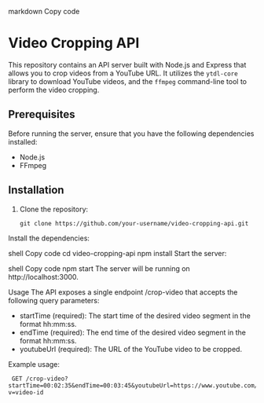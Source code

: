 markdown
Copy code
# Video Cropping API

This repository contains an API server built with Node.js and Express that allows you to crop videos from a YouTube URL. It utilizes the `ytdl-core` library to download YouTube videos, and the `ffmpeg` command-line tool to perform the video cropping.

## Prerequisites

Before running the server, ensure that you have the following dependencies installed:

- Node.js
- FFmpeg

## Installation

1. Clone the repository:

   ```shell
   git clone https://github.com/your-username/video-cropping-api.git   
Install the dependencies:

shell
Copy code
cd video-cropping-api
npm install
Start the server:

shell
Copy code
npm start
The server will be running on http://localhost:3000.

Usage
The API exposes a single endpoint /crop-video that accepts the following query parameters:

- startTime (required): The start time of the desired video segment in the format hh:mm:ss.
- endTime (required): The end time of the desired video segment in the format hh:mm:ss.
- youtubeUrl (required): The URL of the YouTube video to be cropped.


Example usage:
  ```shell
   GET /crop-video?startTime=00:02:35&endTime=00:03:45&youtubeUrl=https://www.youtube.com/watch?v=video-id   
